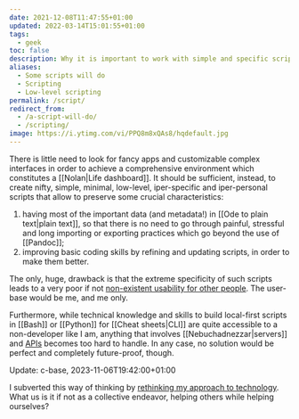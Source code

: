 ```yaml
---
date: 2021-12-08T11:47:55+01:00
updated: 2022-03-14T15:01:55+01:00
tags:
  - geek
toc: false
description: Why it is important to work with simple and specific scripts rather than dealing with complex extensive software
aliases:
  - Some scripts will do
  - Scripting
  - Low-level scripting
permalink: /script/
redirect_from:
  - /a-script-will-do/
  - /scripting/
image: https://i.ytimg.com/vi/PPQ8m8xQAs8/hqdefault.jpg
---
```

There is little need to look for fancy apps and customizable complex interfaces in order to achieve a comprehensive environment which constitutes a [[Nolan|Life dashboard]]. It should be sufficient, instead, to create nifty, simple, minimal, low-level, iper-specific and iper-personal scripts that allow to preserve some crucial characteristics:
1. having most of the important data (and metadata!) in [[Ode to plain text|plain text]], so that there is no need to go through painful, stressful and long importing or exporting practices which go beyond the use of [[Pandoc]];
2. improving basic coding skills by refining and updating scripts, in order to make them better.

The only, huge, drawback is that the extreme specificity of such scripts leads to a very poor if not <u>non-existent usability for other people</u>. The user-base would be me, and me only.

Furthermore, while technical knowledge and skills to build local-first scripts in [[Bash]] or [[Python]] for [[Cheat sheets|CLI]] are quite accessible to a non-developer like I am, anything that involves [[Nebuchadnezzar|servers]] and [APIs](https://en.wikipedia.org/wiki/API 'API on Wikipedia') becomes too hard to handle. In any case, no solution would be perfect and completely future-proof, though.

Update: c-base, 2023-11-06T19:42:00+01:00

I subverted this way of thinking by [rethinking my approach to technology](/v2 'Rethinking my space'). What us is it if not as a collective endeavor, helping others while helping ourselves?
